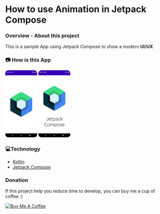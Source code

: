 # How to use Animation in Jetpack Compose

### **Overview - About this project**
This is a sample App using Jetpack Compose to show a modern **UI/UX**

### 📷 How is this App
<img src="Screenshot_20220623_045558.png" width="20%"></img>
<img src="Screenshot_20220623_045606.png" width="20%"></img>

### 💻Technology
- [Kotlin](https://kotlinlang.org/)
- [Jetpack Compose](https://developer.android.com/jetpack/compose)
 
### Donation
If this project help you reduce time to develop, you can buy me a cup of coffee :) 

<a href="https://www.buymeacoffee.com/gilsonjuniorpro" target="_blank">
    <img src="https://bmc-cdn.nyc3.digitaloceanspaces.com/BMC-button-images/custom_images/orange_img.png" alt="Buy Me A Coffee" style="height: auto !important;width: auto !important;" >
</a>

